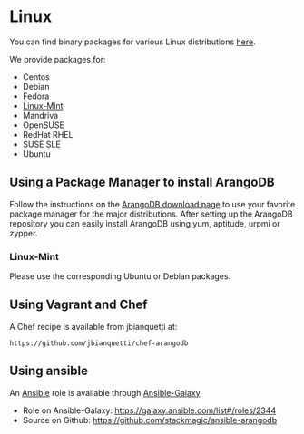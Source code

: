 Linux
=====

You can find binary packages for various Linux distributions
[here](http://www.arangodb.com/install/).

We provide packages for:

* Centos
* Debian
* Fedora
* [Linux-Mint](#linux-mint)
* Mandriva
* OpenSUSE
* RedHat RHEL
* SUSE SLE
* Ubuntu


Using a Package Manager to install ArangoDB
-------------------------------------------

Follow the instructions on the [ArangoDB download page](https://www.arangodb.com/download)
to use your favorite package manager for the major distributions. After
setting up the ArangoDB repository you can easily install ArangoDB using yum,
aptitude, urpmi or zypper.

### Linux-Mint

Please use the corresponding Ubuntu or Debian packages.

Using Vagrant and Chef
----------------------

A Chef recipe is available from jbianquetti at:

    https://github.com/jbianquetti/chef-arangodb

Using ansible
-------------

An [Ansible](http://ansible.com) role is available through [Ansible-Galaxy](https://galaxy.ansible.com)

* Role on Ansible-Galaxy: https://galaxy.ansible.com/list#/roles/2344
* Source on Github: https://github.com/stackmagic/ansible-arangodb
